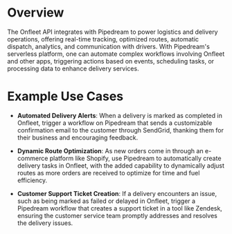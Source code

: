 # Overview

The Onfleet API integrates with Pipedream to power logistics and delivery operations, offering real-time tracking, optimized routes, automatic dispatch, analytics, and communication with drivers. With Pipedream's serverless platform, one can automate complex workflows involving Onfleet and other apps, triggering actions based on events, scheduling tasks, or processing data to enhance delivery services.

# Example Use Cases

- **Automated Delivery Alerts**: When a delivery is marked as completed in Onfleet, trigger a workflow on Pipedream that sends a customizable confirmation email to the customer through SendGrid, thanking them for their business and encouraging feedback.

- **Dynamic Route Optimization**: As new orders come in through an e-commerce platform like Shopify, use Pipedream to automatically create delivery tasks in Onfleet, with the added capability to dynamically adjust routes as more orders are received to optimize for time and fuel efficiency.

- **Customer Support Ticket Creation**: If a delivery encounters an issue, such as being marked as failed or delayed in Onfleet, trigger a Pipedream workflow that creates a support ticket in a tool like Zendesk, ensuring the customer service team promptly addresses and resolves the delivery issues.
